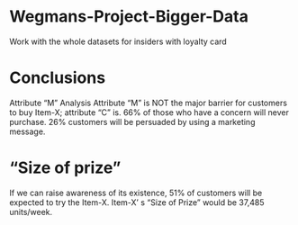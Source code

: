 # Wegmans-Project-Bigger-Data
Work with the whole datasets for insiders with loyalty card

# Conclusions
Attribute “M” Analysis
Attribute “M” is NOT the major barrier for customers to buy Item-X; attribute “C” is.
66% of those who have a concern will never purchase.
26% customers will be persuaded by using a marketing message.

# “Size of prize”
If we can raise awareness of its existence, 51% of customers will be expected to try the Item-X.
Item-X’ s “Size of Prize” would be 37,485 units/week.
